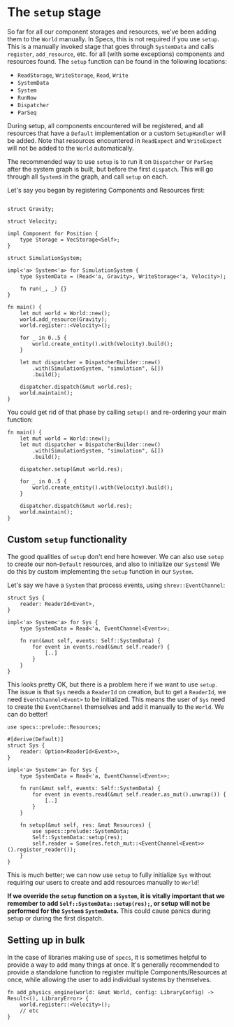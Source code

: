 # The `setup` stage

So far for all our component storages and resources, we've been adding
them to the `World` manually. In Specs, this is not required if you use
`setup`. This is a manually invoked stage that goes through `SystemData`
and calls `register`, `add_resource`, etc. for all (with some exceptions)
components and resources found. The `setup` function can be found in
the following locations:

* `ReadStorage`, `WriteStorage`, `Read`, `Write`
* `SystemData`
* `System`
* `RunNow`
* `Dispatcher`
* `ParSeq`

During setup, all components encountered will be registered, and all
resources that have a `Default` implementation or a custom `SetupHandler`
will be added. Note that resources encountered in `ReadExpect` and `WriteExpect`
will not be added to the `World` automatically.

The recommended way to use `setup` is to run it on `Dispatcher` or `ParSeq`
after the system graph is built, but before the first `dispatch`. This will go
through all `System`s in the graph, and call `setup` on each.

Let's say you began by registering Components and Resources first:

```rust,ignore

struct Gravity;

struct Velocity;

impl Component for Position {
    type Storage = VecStorage<Self>;
}

struct SimulationSystem;

impl<'a> System<'a> for SimulationSystem {
    type SystemData = (Read<'a, Gravity>, WriteStorage<'a, Velocity>);

    fn run(_, _) {}
}

fn main() {
    let mut world = World::new();
    world.add_resource(Gravity);
    world.register::<Velocity>();

    for _ in 0..5 {
        world.create_entity().with(Velocity).build();
    }

    let mut dispatcher = DispatcherBuilder::new()
        .with(SimulationSystem, "simulation", &[])
        .build();

    dispatcher.dispatch(&mut world.res);
    world.maintain();
}

```

You could get rid of that phase by calling `setup()` and re-ordering your main function:

```rust,ignore
fn main() {
    let mut world = World::new();
    let mut dispatcher = DispatcherBuilder::new()
        .with(SimulationSystem, "simulation", &[])
        .build();

    dispatcher.setup(&mut world.res);

    for _ in 0..5 {
        world.create_entity().with(Velocity).build();
    }

    dispatcher.dispatch(&mut world.res);
    world.maintain();
}

```


## Custom `setup` functionality

The good qualities of `setup` don't end here however. We can also use `setup`
to create our non-`Default` resources, and also to initialize our `System`s!
We do this by custom implementing the `setup` function in our `System`.

Let's say we have a `System` that process events, using `shrev::EventChannel`:

```rust,ignore
struct Sys {
    reader: ReaderId<Event>,
}

impl<'a> System<'a> for Sys {
    type SystemData = Read<'a, EventChannel<Event>>;

    fn run(&mut self, events: Self::SystemData) {
        for event in events.read(&mut self.reader) {
            [..]
        }
    }
}
```

This looks pretty OK, but there is a problem here if we want to use `setup`.
The issue is that `Sys` needs a `ReaderId` on creation, but to get a `ReaderId`,
we need `EventChannel<Event>` to be initialized. This means the user of `Sys` need
to create the `EventChannel` themselves and add it manually to the `World`.
We can do better!

```rust,ignore
use specs::prelude::Resources;

#[derive(Default)]
struct Sys {
    reader: Option<ReaderId<Event>>,
}

impl<'a> System<'a> for Sys {
    type SystemData = Read<'a, EventChannel<Event>>;

    fn run(&mut self, events: Self::SystemData) {
        for event in events.read(&mut self.reader.as_mut().unwrap()) {
            [..]
        }
    }

    fn setup(&mut self, res: &mut Resources) {
        use specs::prelude::SystemData;
        Self::SystemData::setup(res);
        self.reader = Some(res.fetch_mut::<EventChannel<Event>>().register_reader());
    }
}
```

This is much better; we can now use `setup` to fully initialize `Sys` without
requiring our users to create and add resources manually to `World`!

**If we override the `setup` function on a `System`, it is vitally important that we
remember to add `Self::SystemData::setup(res);`, or setup will not be performed for
the `System`s `SystemData`.** This could cause panics during setup or during
the first dispatch.

## Setting up in bulk

In the case of libraries making use of `specs`, it is sometimes helpful to provide
a way to add many things at once.
It's generally recommended to provide a standalone function to register multiple
Components/Resources at once, while allowing the user to add individual systems
by themselves.

```rust,ignore
fn add_physics_engine(world: &mut World, config: LibraryConfig) -> Result<(), LibraryError> {
    world.register::<Velocity>();
    // etc
}
```
